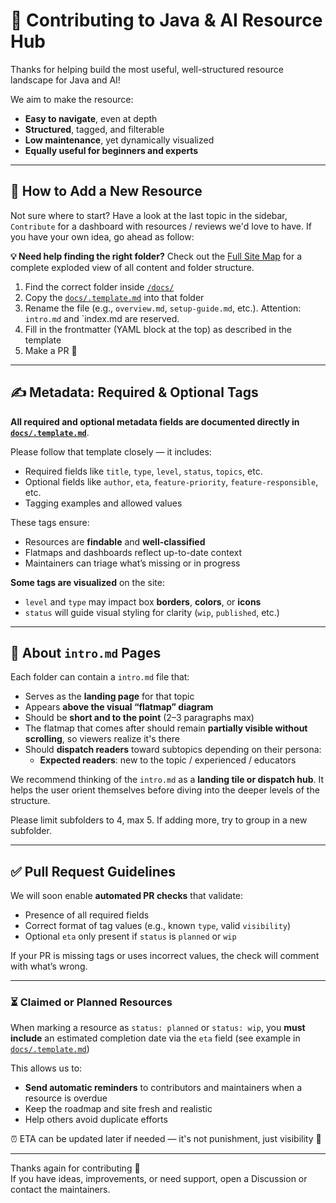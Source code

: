 # 🤝 Contributing to Java & AI Resource Hub

Thanks for helping build the most useful, well-structured resource landscape for Java and AI!

We aim to make the resource:

- **Easy to navigate**, even at depth
- **Structured**, tagged, and filterable
- **Low maintenance**, yet dynamically visualized
- **Equally useful for beginners and experts**

---

## 📝 How to Add a New Resource

Not sure where to start? Have a look at the last topic in the sidebar, `Contribute` for a dashboard with resources / reviews we'd love to have. If you have your own idea, go ahead as follow:

**💡 Need help finding the right folder?** Check out the [Full Site Map](./docs/full-sitemap.md) for a complete exploded view of all content and folder structure.

1. Find the correct folder inside [`/docs/`](./docs)
2. Copy the [`docs/.template.md`](./docs/.template.md) into that folder
3. Rename the file (e.g., `overview.md`, `setup-guide.md`, etc.). Attention: `intro.md` and `index.md are reserved.
4. Fill in the frontmatter (YAML block at the top) as described in the template
5. Make a PR 🙌 

---

## ✍️ Metadata: Required & Optional Tags

**All required and optional metadata fields are documented directly in [`docs/.template.md`](./docs/.template.md)**.

Please follow that template closely — it includes:

- Required fields like `title`, `type`, `level`, `status`, `topics`, etc.
- Optional fields like `author`, `eta`, `feature-priority`, `feature-responsible`, etc.
- Tagging examples and allowed values

These tags ensure:

- Resources are **findable** and **well-classified**
- Flatmaps and dashboards reflect up-to-date context
- Maintainers can triage what’s missing or in progress

**Some tags are visualized** on the site:
- `level` and `type` may impact box **borders**, **colors**, or **icons**
- `status` will guide visual styling for clarity (`wip`, `published`, etc.)

---

## 📌 About `intro.md` Pages

Each folder can contain a `intro.md` file that:

- Serves as the **landing page** for that topic
- Appears **above the visual “flatmap” diagram**
- Should be **short and to the point** (2–3 paragraphs max)
- The flatmap that comes after should remain **partially visible without scrolling**, so viewers realize it's there
- Should **dispatch readers** toward subtopics depending on their persona:
    - **Expected readers**: new to the topic / experienced / educators

We recommend thinking of the `intro.md` as a **landing tile or dispatch hub**. It helps the user orient themselves before diving into the deeper levels of the structure.

Please limit subfolders to 4, max 5. If adding more, try to group in a new subfolder.

---

## ✅ Pull Request Guidelines

We will soon enable **automated PR checks** that validate:

- Presence of all required fields
- Correct format of tag values (e.g., known `type`, valid `visibility`)
- Optional `eta` only present if `status` is `planned` or `wip`

If your PR is missing tags or uses incorrect values, the check will comment with what’s wrong.

---

### ⏳ Claimed or Planned Resources

When marking a resource as `status: planned` or `status: wip`, you **must include** an estimated completion date via the `eta` field (see example in [`docs/.template.md`](./docs/.template.md))

This allows us to:

- **Send automatic reminders** to contributors and maintainers when a resource is overdue
- Keep the roadmap and site fresh and realistic
- Help others avoid duplicate efforts

⏰ ETA can be updated later if needed — it's not punishment, just visibility 🙂

---

Thanks again for contributing 🙌  
If you have ideas, improvements, or need support, open a Discussion or contact the maintainers.

